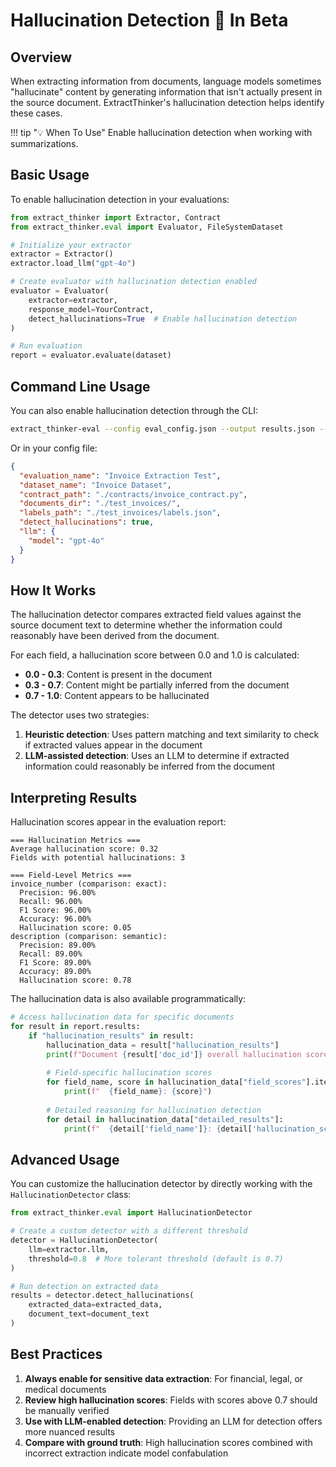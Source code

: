 # Hallucination Detection <span class="beta-badge">🧪 In Beta</span>

## Overview

When extracting information from documents, language models sometimes "hallucinate" content by generating information that isn't actually present in the source document. ExtractThinker's hallucination detection helps identify these cases.

!!! tip "💡 When To Use"
    Enable hallucination detection when working with summarizations.

## Basic Usage

To enable hallucination detection in your evaluations:

```python
from extract_thinker import Extractor, Contract
from extract_thinker.eval import Evaluator, FileSystemDataset

# Initialize your extractor
extractor = Extractor()
extractor.load_llm("gpt-4o")

# Create evaluator with hallucination detection enabled
evaluator = Evaluator(
    extractor=extractor,
    response_model=YourContract,
    detect_hallucinations=True  # Enable hallucination detection
)

# Run evaluation
report = evaluator.evaluate(dataset)
```

## Command Line Usage

You can also enable hallucination detection through the CLI:

```bash
extract_thinker-eval --config eval_config.json --output results.json --detect-hallucinations
```

Or in your config file:

```json
{
  "evaluation_name": "Invoice Extraction Test",
  "dataset_name": "Invoice Dataset",
  "contract_path": "./contracts/invoice_contract.py",
  "documents_dir": "./test_invoices/",
  "labels_path": "./test_invoices/labels.json",
  "detect_hallucinations": true,
  "llm": {
    "model": "gpt-4o"
  }
}
```

## How It Works

The hallucination detector compares extracted field values against the source document text to determine whether the information could reasonably have been derived from the document.

For each field, a hallucination score between 0.0 and 1.0 is calculated:

- **0.0 - 0.3**: Content is present in the document
- **0.3 - 0.7**: Content might be partially inferred from the document
- **0.7 - 1.0**: Content appears to be hallucinated

The detector uses two strategies:

1. **Heuristic detection**: Uses pattern matching and text similarity to check if extracted values appear in the document
2. **LLM-assisted detection**: Uses an LLM to determine if extracted information could reasonably be inferred from the document

## Interpreting Results

Hallucination scores appear in the evaluation report:

```
=== Hallucination Metrics ===
Average hallucination score: 0.32
Fields with potential hallucinations: 3

=== Field-Level Metrics ===
invoice_number (comparison: exact):
  Precision: 96.00%
  Recall: 96.00%
  F1 Score: 96.00%
  Accuracy: 96.00%
  Hallucination score: 0.05
description (comparison: semantic):
  Precision: 89.00%
  Recall: 89.00%
  F1 Score: 89.00%
  Accuracy: 89.00%
  Hallucination score: 0.78
```

The hallucination data is also available programmatically:

```python
# Access hallucination data for specific documents
for result in report.results:
    if "hallucination_results" in result:
        hallucination_data = result["hallucination_results"]
        print(f"Document {result['doc_id']} overall hallucination score: {hallucination_data['overall_score']}")
        
        # Field-specific hallucination scores
        for field_name, score in hallucination_data["field_scores"].items():
            print(f"  {field_name}: {score}")
            
        # Detailed reasoning for hallucination detection
        for detail in hallucination_data["detailed_results"]:
            print(f"  {detail['field_name']}: {detail['hallucination_score']} - {detail['reasoning']}")
```

## Advanced Usage

You can customize the hallucination detector by directly working with the `HallucinationDetector` class:

```python
from extract_thinker.eval import HallucinationDetector

# Create a custom detector with a different threshold
detector = HallucinationDetector(
    llm=extractor.llm,
    threshold=0.8  # More tolerant threshold (default is 0.7)
)

# Run detection on extracted data
results = detector.detect_hallucinations(
    extracted_data=extracted_data,
    document_text=document_text
)
```

## Best Practices

1. **Always enable for sensitive data extraction**: For financial, legal, or medical documents
2. **Review high hallucination scores**: Fields with scores above 0.7 should be manually verified
3. **Use with LLM-enabled detection**: Providing an LLM for detection offers more nuanced results
4. **Compare with ground truth**: High hallucination scores combined with incorrect extraction indicate model confabulation 